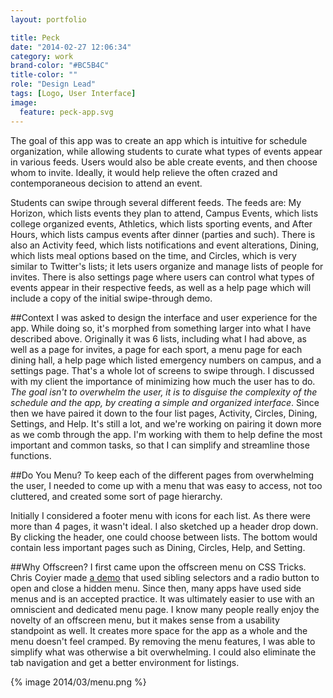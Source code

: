 ```yaml
---
layout: portfolio

title: Peck
date: "2014-02-27 12:06:34"
category: work
brand-color: "#BC5B4C"
title-color: ""
role: "Design Lead"
tags: [Logo, User Interface]
image:
  feature: peck-app.svg
---
```

The goal of this app was to create an app which is intuitive for schedule organization, while allowing students to curate what types of events appear in various feeds. Users would also be able create events, and then choose whom to invite. Ideally, it would help relieve the often crazed and contemporaneous decision to attend an event.

Students can swipe through several different feeds. The feeds are: My Horizon, which lists events they plan to attend, Campus Events, which lists college organized events, Athletics, which lists sporting events, and After Hours, which lists campus events after dinner (parties and such). There is also an Activity feed, which lists notifications and event alterations, Dining, which lists meal options based on the time, and Circles, which is very similar to Twitter's lists; it lets users organize and manage lists of people for invites. There is also settings page where users can control what types of events appear in their respective feeds, as well as a help page which will include a copy of the initial swipe-through demo. 

##Context
I was asked to design the interface and user experience for the app. While doing so, it's morphed from something larger into what I have described above. Originally it was 6 lists, including what I had above, as well as a page for invites, a page for each sport, a menu page for each dining hall, a help page which listed emergency numbers on campus, and a settings page. That's a whole lot of screens to swipe through. I discussed with my client the importance of minimizing how much the user has to do. *The goal isn't to overwhelm the user, it is to disguise the complexity of the schedule and the app, by creating a simple and organized interface*. Since then we have paired it down to the four list pages, Activity, Circles, Dining, Settings, and Help. It's still a lot, and we're working on pairing it down more as we comb through the app. I'm working with them to help define the most important and common tasks, so that I can simplify and streamline those functions.

##Do You Menu?
To keep each of the different pages from overwhelming the user, I needed to come up with a menu that was easy to access, not too cluttered, and created some sort of page hierarchy. 

Initially I considered a footer menu with icons for each list. As there were more than 4 pages, it wasn't ideal. I also sketched up a header drop down. By clicking the header, one could choose between lists. The bottom would contain less important pages such as Dining, Circles, Help, and Setting.

##Why Offscreen?
I first came upon the offscreen menu on CSS Tricks. Chris Coyier made <a href="http://codepen.io/chriscoyier/pen/umEgv" target="_blank">a demo</a> that used sibling selectors and a radio button to open and close a hidden menu. Since then, many apps have used side menus and is an accepted practice. It was ultimately easier to use with an omniscient and dedicated menu page. I know many people really enjoy the novelty of an offscreen menu, but it makes sense from a usability standpoint as well. It creates more space for the app as a whole and the menu doesn't feel cramped. By removing the menu features, I was able to simplify what was otherwise a bit overwhelming. I could also eliminate the tab navigation and get a better environment for listings. 

{% image 2014/03/menu.png %}